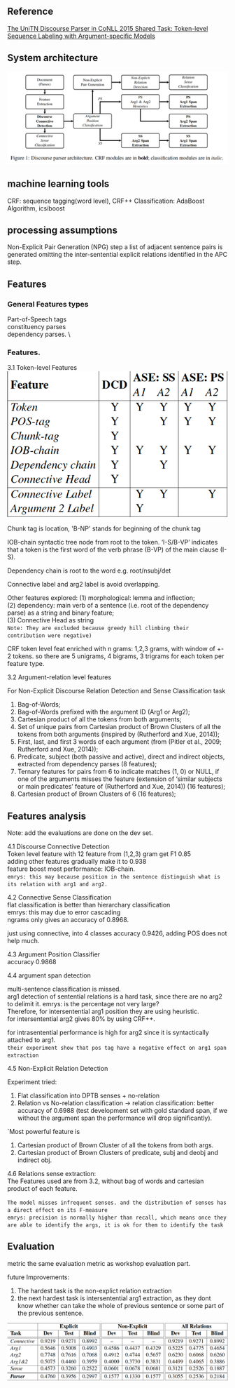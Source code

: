 ## Reference
[The UniTN Discourse Parser in CoNLL 2015 Shared Task:
Token-level Sequence Labeling with Argument-specific Models](https://www.aclweb.org/anthology/K15-2003)

## System architecture
![img](images/UniTN_arch.png)

## machine learning tools
CRF: sequence tagging(word level), CRF++
Classification: AdaBoost Algorithm, icsiboost

## processing assumptions

Non-Explicit Pair Generation (NPG) step a list of adjacent
sentence pairs is generated omitting the
inter-sentential explicit relations identified in the
APC step.


## Features

### General Features types
Part-of-Speech tags\
constituency parses\
dependency parses. \

### Features.
3.1 Token-level Features\
![pic](images/UniTN_feat.png)


Chunk tag is location, 'B-NP' stands for beginning of the chunk tag

IOB-chain syntactic tree node from root to the token. ‘I-S/B-VP’ indicates
that a token is the first word of the verb
phrase (B-VP) of the main clause (I-S).


Dependency chain is root to the word e.g. root/nsubj/det


Connective label and arg2 label is avoid overlapping.

Other features explored:
(1) morphological: lemma and inflection; \
(2) dependency:
main verb of a sentence (i.e. root of the
dependency parse) as a string and binary feature;\
(3) Connective Head as string\
`Note: They are excluded because greedy hill climbing their contribution were negative)`

CRF token level feat enriched with n grams:
1,2,3 grams, with window of +- 2 tokens. so there are 5 unigrams, 4 bigrams, 3 trigrams for each token per feature type.


3.2 Argument-relation level features

For Non-Explicit Discourse
Relation Detection and Sense Classification task
1. Bag-of-Words;
2. Bag-of-Words prefixed with the argument ID
(Arg1 or Arg2);
3. Cartesian product of all the tokens from both
arguments;
4. Set of unique pairs from Cartesian product of
Brown Clusters of all the tokens from both
arguments (inspired by (Rutherford and Xue,
2014));
5. First, last, and first 3 words of each argument
(from (Pitler et al., 2009; Rutherford
and Xue, 2014));
6. Predicate, subject (both passive and active),
direct and indirect objects, extracted from dependency
parses (8 features);
7. Ternary features for pairs from 6 to indicate
matches (1, 0) or NULL, if one of the arguments
misses the feature (extension of ‘similar
subjects or main predicates’ feature of
(Rutherford and Xue, 2014)) (16 features);
8. Cartesian product of Brown Clusters of 6 (16
features);

## Features analysis

Note: add the evaluations are done on the dev set.

4.1 Discourse Connective Detection\
Token level feature with 12 feature from (1,2,3) gram get F1 0.85 \
adding other features gradually make it to 0.938\
feature boost most performance: IOB-chain. \
`emrys: this may because position in the sentence distinguish what is its relation with arg1 and arg2.`

4.2 Connective Sense Classification\
flat classification is better than hierarchary classification \
emrys: this may due to error cascading \
ngrams only gives an accuracy of 0.8968. 

just using connective, into 4 classes accuracy 0.9426, adding POS does not help much.

4.3 Argument Position Classifier\
accuracy 0.9868

4.4 argument span detection

multi-sentence classification is missed. \
arg1 detection of sentential relations is a hard task, since there are no arg2 to delimit it. emrys: is the percentage not very large? \
Therefore, for intersentential arg1 position they are using heuristic. \
for intersentential arg2 gives 80% by using CRF++.

for intrasentential performance is high for arg2 since it is syntactically attached to arg1. \
`their experiment show that pos tag have a negative effect on arg1 span extraction`

4.5 Non-Explicit Relation Detection

Experiment tried:
1. Flat classification into DPTB senses + no-relation
2. Relation vs No-relation classification -> relation classification: better accuracy of 0.6988 (test development set with gold standard span, if we without the argument span the performance will drop significantly).

`Most powerful feature is 
1. Cartesian product of Brown Cluster of all the tokens from both args.
2. Cartesian product of Brown Clusters of predicate, subj and deobj and indirect obj.



4.6 Relations sense extraction:\
The Features used are from 3.2, without bag of words and cartesian product of each feature.

`The model misses infrequent senses. and the distribution of senses has a direct effect on its F-measure`\
`emrys: precision is normally higher than recall, which means once they are able to identify the args, it is ok for them to identify the task`

## Evaluation

metric
the same evaluation metric as workshop evaluation part.

future Improvements:
1. The hardest task is the non-explict relation extraction
2. the next hardest task is intersentential arg1 extraction, as they dont know whether can take the whole of previous sentence or some part of the previous sentence.

![UniTN](images/UniTN_res.png)

